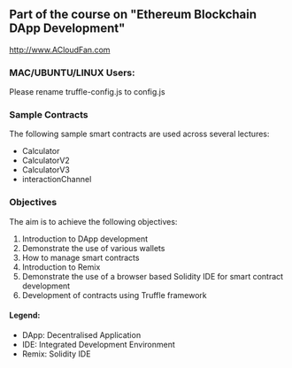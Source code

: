 ## Part of the course on "Ethereum Blockchain DApp Development"
http://www.ACloudFan.com

### MAC/UBUNTU/LINUX Users:
Please rename truffle-config.js to config.js

### Sample Contracts
The following sample smart contracts are used across several lectures:
* Calculator
* CalculatorV2
* CalculatorV3
* interactionChannel

### Objectives
The aim is to achieve the following objectives:
1. Introduction to DApp development
2. Demonstrate the use of various wallets
3. How to manage smart contracts
4. Introduction to Remix
5. Demonstrate the use of a browser based Solidity IDE for smart contract development
6. Development of contracts using Truffle framework

#### Legend:
- DApp: Decentralised Application
- IDE: Integrated Development Environment
- Remix: Solidity IDE
